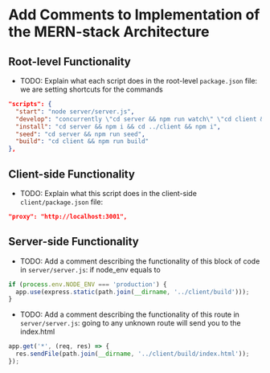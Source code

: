 # Add Comments to Implementation of the MERN-stack Architecture

## Root-level Functionality

* TODO: Explain what each script does in the root-level `package.json` file:
we are setting shortcuts for the commands
```json
"scripts": {
  "start": "node server/server.js",
  "develop": "concurrently \"cd server && npm run watch\" \"cd client && npm start\"",
  "install": "cd server && npm i && cd ../client && npm i",
  "seed": "cd server && npm run seed",
  "build": "cd client && npm run build"
},
```

## Client-side Functionality

* TODO: Explain what this script does in the client-side `client/package.json` file:

```json
"proxy": "http://localhost:3001",
```

## Server-side Functionality
* TODO: Add a comment describing the functionality of this block of code in `server/server.js`:
if node_env equals to 
```js
if (process.env.NODE_ENV === 'production') {
  app.use(express.static(path.join(__dirname, '../client/build')));
}
```

* TODO: Add a comment describing the functionality of this route in `server/server.js`:
going to any unknown route will send you to the index.html
```js
app.get('*', (req, res) => {
  res.sendFile(path.join(__dirname, '../client/build/index.html'));
});
```
